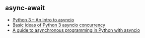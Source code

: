 ## async-await

- [Python 3 – An Intro to asyncio](https://www.blog.pythonlibrary.org/2016/07/26/python-3-an-intro-to-asyncio/)
- [Basic ideas of Python 3 asyncio concurrency](https://www.artificialworlds.net/blog/2017/05/31/basic-ideas-of-python-3-asyncio-concurrency/)
- [A guide to asynchronous programming in Python with asyncio](https://medium.freecodecamp.org/a-guide-to-asynchronous-programming-in-python-with-asyncio-232e2afa44f6)
